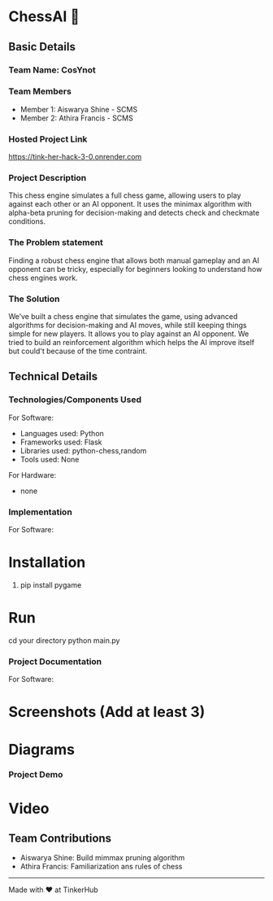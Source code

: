 # ChessAI 🎯


## Basic Details
### Team Name: CosYnot


### Team Members
- Member 1: Aiswarya Shine - SCMS
- Member 2: Athira Francis - SCMS


### Hosted Project Link
https://tink-her-hack-3-0.onrender.com

### Project Description
This chess engine simulates a full chess game, allowing users to play against each other or an AI opponent. It uses the minimax algorithm with alpha-beta pruning for decision-making and detects check and checkmate conditions.


### The Problem statement
Finding a robust chess engine that allows both manual gameplay and an AI opponent can be tricky, especially for beginners looking to understand how chess engines work.


### The Solution
We’ve built a chess engine that simulates the game, using advanced algorithms for decision-making and AI moves, while still keeping things simple for new players. It allows you to play against an AI opponent. We tried to build an reinforcement algorithm which helps the AI improve itself but could't because of the time contraint.


## Technical Details
### Technologies/Components Used
For Software:
- Languages used: Python
- Frameworks used: Flask
- Libraries used: python-chess,random
- Tools used: None

For Hardware:
- none

### Implementation
For Software:
# Installation
1) pip install pygame

# Run
cd your directory
python main.py

### Project Documentation
For Software:

# Screenshots (Add at least 3)

# Diagrams

### Project Demo
# Video



## Team Contributions
- Aiswarya Shine: Build mimmax pruning algorithm
- Athira Francis: Familiarization ans rules of chess

---
Made with ❤️ at TinkerHub
